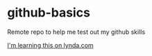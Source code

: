 # github-basics
Remote repo to help me test out my github skills

[I'm learning this on lynda.com](http://www.lynda.com)
